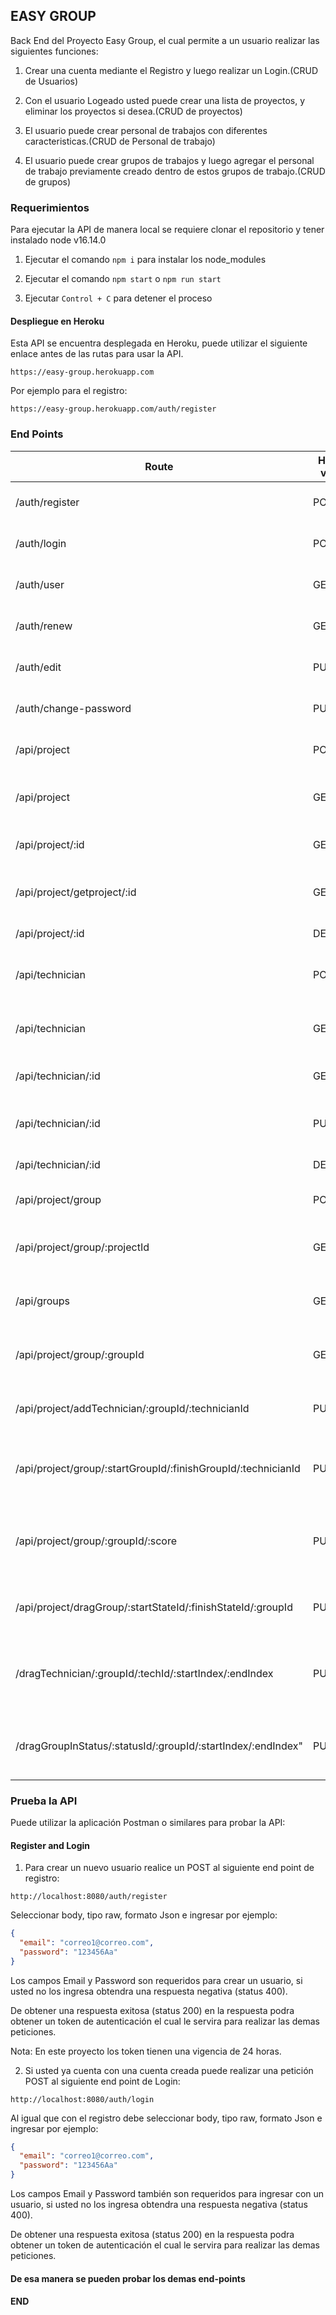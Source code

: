 ## EASY GROUP

Back End del Proyecto Easy Group, el cual permite a un usuario realizar las siguientes funciones:

1. Crear una cuenta mediante el Registro y luego realizar un Login.(CRUD de Usuarios)

2. Con el usuario Logeado usted puede crear una lista de proyectos, y eliminar los proyectos si desea.(CRUD de proyectos)

3. El usuario puede crear personal de trabajos con diferentes caracteristicas.(CRUD de Personal de trabajo)

4. El usuario puede crear grupos de trabajos y luego agregar el personal de trabajo previamente creado dentro de estos grupos de trabajo.(CRUD de grupos)

### Requerimientos

Para ejecutar la API de manera local se requiere clonar el repositorio y tener instalado node v16.14.0

1. Ejecutar el comando `npm i` para instalar los node_modules

2. Ejecutar el comando `npm start` o `npm run start`

3. Ejecutar `Control + C` para detener el proceso

#### Despliegue en Heroku

Esta API se encuentra desplegada en Heroku, puede utilizar el siguiente enlace antes de las rutas para usar la API.

`https://easy-group.herokuapp.com`

Por ejemplo para el registro:

`https://easy-group.herokuapp.com/auth/register`

### End Points

| Route                                                         | HTTP verb | Route Middleware | Description                                                       |
| ------------------------------------------------------------- | --------- | ---------------- | ----------------------------------------------------------------- |
| /auth/register                                                | POST      |                  | Registrarse con email y password                                  |
| /auth/login                                                   | POST      |                  | Logearse con email y password                                     |
| /auth/user                                                    | GET       | validateJWT()    | Obtiene la informacion del usuario                                |
| /auth/renew                                                   | GET       | validateJWT()    | Revalida el token de autenticación                                |
| /auth/edit                                                    | PUT       | validateJWT()    | Edita información del usuario                                     |
| /auth/change-password                                         | PUT       | validateJWT()    | Cambia la contraseña del usuario                                  |
| /api/project                                                  | POST      | validateJWT()    | Crea un nuevo proyecto                                            |
| /api/project                                                  | GET       | validateJWT()    | Obtiene lista de todos los proyectos del usuario                  |
| /api/project/:id                                              | GET       | validateJWT()    | Obtiene un proyecto en especifico                                 |
| /api/project/getproject/:id                                   | GET       | validateJWT()    | Obtiene el proyecto en un formato especifico                      |
| /api/project/:id                                              | DELETE    | validateJWT()    | Elimina un proyecto                                               |
| /api/technician                                               | POST      | validateJWT()    | Crea un nuevo Personal de trabajo                                 |
| /api/technician                                               | GET       | validateJWT()    | Obtiene lista de todo el personal del usuario                     |
| /api/technician/:id                                           | GET       | validateJWT()    | Obtiene un personal en especifico                                 |
| /api/technician/:id                                           | PUT       | validateJWT()    | Actualiza los datos de un personal en especifico                  |
| /api/technician/:id                                           | DELETE    | validateJWT()    | Elimina un Personal                                               |
| /api/project/group                                            | POST      | validateJWT()    | Crea un nuevo nuevo grupo                                         |
| /api/project/group/:projectId                                 | GET       | validateJWT()    | Obtiene la lista de todos los grupos del proyecto                 |
| /api/groups                                                   | GET       | validateJWT()    | Obtiene todos los grupos del usuario                              |
| /api/project/group/:groupId                                   | GET       | validateJWT()    | Obtiene los datos de un grupo en especifico                       |
| /api/project/addTechnician/:groupId/:technicianId             | PUT       | validateJWT()    | Agrega o Elimina un Personal de un proyecto                       |
| /api/project/group/:startGroupId/:finishGroupId/:technicianId | PUT       | validateJWT()    | Elimina un Personal de un grupo y lo agrega al otro grupo         |
| /api/project/group/:groupId/:score                            | PUT       | validateJWT()    | Actualiza la puntuacion de un grupo cuando termina un trabajo     |
| /api/project/dragGroup/:startStateId/:finishStateId/:groupId  | PUT       | validateJWT()    | Actualiza el cambio de estado de un grupo                         |
| /dragTechnician/:groupId/:techId/:startIndex/:endIndex        | PUT       | validateJWT()    | Actualiza el orden del personal dentro de un grupo (/api/project) |
| /dragGroupInStatus/:statusId/:groupId/:startIndex/:endIndex"  | PUT       | validateJWT()    | Actualiza el orden del grupo dentro de un estado (/api/project)   |

### Prueba la API

Puede utilizar la aplicación Postman o similares para probar la API:

#### Register and Login

1. Para crear un nuevo usuario realice un POST al siguiente end point de registro:

`http://localhost:8080/auth/register`

Seleccionar body, tipo raw, formato Json e ingresar por ejemplo:

```json
{
  "email": "correo1@correo.com",
  "password": "123456Aa"
}
```

Los campos Email y Password son requeridos para crear un usuario, si usted no los ingresa obtendra una respuesta negativa (status 400).

De obtener una respuesta exitosa (status 200) en la respuesta podra obtener un token de autenticación el cual le servira para realizar las demas peticiones.

Nota: En este proyecto los token tienen una vigencia de 24 horas.

2. Si usted ya cuenta con una cuenta creada puede realizar una petición POST al siguiente end point de Login:

`http://localhost:8080/auth/login`

Al igual que con el registro debe seleccionar body, tipo raw, formato Json e ingresar por ejemplo:

```json
{
  "email": "correo1@correo.com",
  "password": "123456Aa"
}
```

Los campos Email y Password también son requeridos para ingresar con un usuario, si usted no los ingresa obtendra una respuesta negativa (status 400).

De obtener una respuesta exitosa (status 200) en la respuesta podra obtener un token de autenticación el cual le servira para realizar las demas peticiones.

#### De esa manera se pueden probar los demas end-points

#### END
